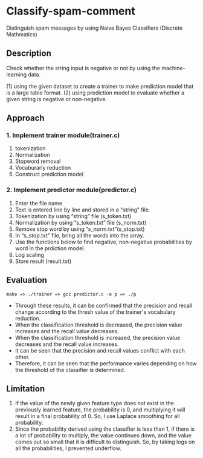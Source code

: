 # Classify-spam-comment
Distinguish spam messages by using Naive Bayes Classifiers (Discrete Mathmatics)
## Description
Check whether the string input is negative or not by using the machine-learning data.

(1) using the given dataset to create a trainer to make prediction model that is a large table format. 
(2) using prediction model to evaluate whether a given string is negative or non-negative.
## Approach
### 1. Implement trainer module(trainer.c)
 1. tokenization
 2. Normalization
 3. Stopword removal
 4. Vocaburarly reduction
 5. Construct prediction model

### 2. Implement predictor module(predictor.c)
 1. Enter the file name
 2. Text is entered line by line and stored in a "string" file. 
 3. Tokenization by using “string” file (s_token.txt)
 4. Normalization by using “s_token.txt” file (s_norm.txt)
 5. Remove stop word by using “s_norm.txt”(s_stop.txt)
 6. In “s_stop.txt” file, bring all the words into the array.
 7. Use the functions below to find negative, non-negative probabilities by word in the prdiction model.
 8. Log scaling
 9. Store result (result.txt)

## Evaluation
~~~
make => ./trainer => gcc predictor.c -o p => ./p
~~~
* Through these results, it can be confirmed that the precision and recall change according to the thresh value of the trainer's vocabulary reduction.
* When the classification threshold is decreased, the precision value increases and the recall value decreases.
* When the classification threshold is increased, the precision value decreases and the recall value increases.
* It can be seen that the precision and recall values conflict with each other.
* Therefore, it can be seen that the performance varies depending on how the threshold of the classifier is determined.

## Limitation
1. If the value of the newly given feature type does not exist in the previously learned feature, the probability is 0, and multiplying it will result in a final probability of 0. So, I use Laplace smoothing for all probability.
2. Since the probability derived using the classifier is less than 1, if there is a lot of probability to multiply, the value continues down, and the value comes out so small that it is difficult to distinguish. So, by taking logs on all the probabilities, I prevented underflow.
 
